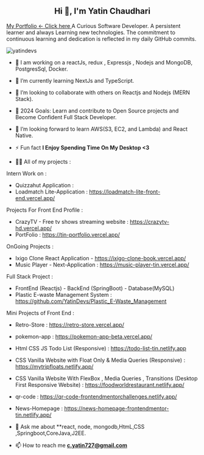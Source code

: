 <h2 align="center"> Hi 👋, I'm Yatin Chaudhari</h2> <a target="_blank" href="https://tin-portfolio.vercel.app/">My Portfolio <- Click here </a>
A Curious Software Developer.
A persistent learner and always Learning new technologies.
The commitment to continuous learning and dedication is reflected in my daily GitHub commits. 


<p align="left">
   <img src="https://komarev.com/ghpvc/?username=yatindevs&label=Profile%20views&color=0e75b6&style=flat" alt="yatindevs"/> 
</p>

- 🔭 I am working on a reactJs, redux , Expressjs , Nodejs and MongoDB, PostgresSql, Docker.
- 🌱 I’m currently learning NextJs and TypeScript.
- 👯 I’m looking to collaborate with others on Reactjs and Nodejs (MERN Stack).
- 🥅 2024 Goals: Learn and contribute to Open Source projects and Become Confident Full Stack Developer.
- 🤔 I’m looking forward to learn AWS(S3, EC2, and Lambda) and React Native.

- ⚡ Fun fact **I Enjoy Spending Time On My Desktop <3**

- 👨‍💻 All of my projects :

Intern Work on :
- Quizzahut Application :
- Loadmatch Lite-Application : https://loadmatch-lite-front-end.vercel.app/
             
Projects For Front End Profile :
- CrazyTV - Free tv shows streaming website : https://crazytv-hd.vercel.app/
- PortFolio : https://tin-portfolio.vercel.app/

OnGoing Projects :
- Ixigo Clone React Application - https://ixigo-clone-book.vercel.app/
- Music Player - Next-Application :  https://music-player-tin.vercel.app/
      
Full Stack Project :
- FrontEnd (Reactjs) - BackEnd (SpringBoot) - Database(MySQL)
- Plastic E-waste Management System :  https://github.com/YatinDevs/Plastic_E-Waste_Management
 
Mini Projects of Front End :
- Retro-Store : https://retro-store.vercel.app/
- pokemon-app : https://pokemon-app-beta.vercel.app/
- Html CSS JS Todo List (Responsive) : https://todo-list-tin.netlify.app
- CSS Vanilla Website with Float Only & Media Queries (Responsive) : https://mytripfloats.netlify.app/
- CSS Vanilla Website With FlexBox , Media Queries , Transitions (Desktop First Responsive Website) : https://foodworldrestaurant.netlify.app/
- qr-code :  https://qr-code-frontendmentorchallenges.netlify.app/
- News-Homepage :  https://news-homepage-frontendmentor-tin.netlify.app/
       
 
- 💬 Ask me about **react, node, mongodb,HtmL,CSS ,Springboot,CoreJava,J2EE.

- 📫 How to reach me **c.yatin727@gmail.com**


